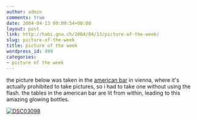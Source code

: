 ```yaml
---
author: admin
comments: true
date: 2004-04-13 09:09:54+00:00
layout: post
link: http://habi.gna.ch/2004/04/13/picture-of-the-week/
slug: picture-of-the-week
title: picture of the week
wordpress_id: 499
categories:
- picture of the week
---
```


the picture below was taken in the [american bar](http://www.vitruvio.ch/arc/contemporary/1880-1945/americanbar.php) in vienna, where it's actually prohibited to take pictures, so i had to take one without using the flash. the tables in the american bar are lit from within, leading to this amazing glowing bottles.


[![DSC03098](http://habi.gna.ch/blog/images/DSC03098-tm.jpg)](http://habi.gna.ch/blog/images/DSC03098.JPG)

